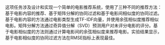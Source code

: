 这项任务涉及设计和实现一个简单的电影推荐系统，使用了三种不同的推荐方法：基于电影内容的推荐、基于矩阵分解的协同过滤和基于电影间相似度的协同过滤。基于电影内容的方法通过电影类型生成TF-IDF向量，并使用余弦相似度推荐相似电影。矩阵分解方法通过奇异值分解（SVD）预测用户对未评分电影的评分。基于电影相似度的方法则通过计算电影间的余弦相似度来推荐电影。实验结果显示，基于电影相似度的协同过滤方法在RMSE指标上表现最佳。
